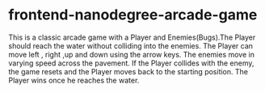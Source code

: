 frontend-nanodegree-arcade-game
===============================

 This is a classic arcade game with a Player and Enemies(Bugs).The Player should reach the water without colliding into the enemies. The Player can move left , right ,up and down using the arrow keys. The enemies move in varying speed across the pavement. If the Player collides with the enemy, the game resets and the Player moves back to the starting position. The Player wins once he reaches the water.

